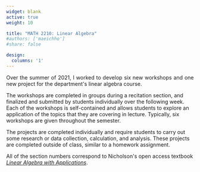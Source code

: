 ```yaml
---
widget: blank
active: true
weight: 10

title: "MATH 2210: Linear Algebra"
#authors: ['maeichho']
#share: false

design: 
  columns: '1' 
---
```


<p style='text-align: justify;'>
Over the summer of 2021, I worked to develop six new workshops and one new project for the department's linear algebra course. 

The workshops are completed in groups during a recitation section, and finalized and submitted by students individually over the following week. Each of the workshops is self-contained and allows students to explore an application of the topics that they are covering in lecture. Typically, six workshops are given throughout the semester. 

The projects are completed individually and require students to carry out some research or data collection, calculation, and analysis. These projects are completed outside of class, similar to a homework assignment.

All of the section numbers correspond to Nicholson's open access textbook <a href="https://lyryx.com/linear-algebra-applications/"><i>Linear Algebra with Applications</i></a>.
</p>
